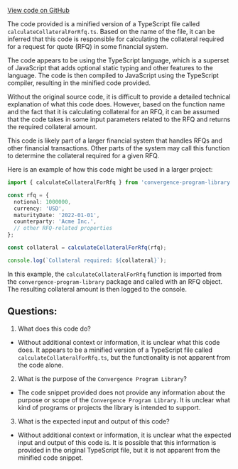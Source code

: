[View code on GitHub](https://github.com/convergence-rfq/convergence-program-library/risk-engine/js/generated/instructions/calculateCollateralForRfq.js.map)

The code provided is a minified version of a TypeScript file called `calculateCollateralForRfq.ts`. Based on the name of the file, it can be inferred that this code is responsible for calculating the collateral required for a request for quote (RFQ) in some financial system. 

The code appears to be using the TypeScript language, which is a superset of JavaScript that adds optional static typing and other features to the language. The code is then compiled to JavaScript using the TypeScript compiler, resulting in the minified code provided.

Without the original source code, it is difficult to provide a detailed technical explanation of what this code does. However, based on the function name and the fact that it is calculating collateral for an RFQ, it can be assumed that the code takes in some input parameters related to the RFQ and returns the required collateral amount.

This code is likely part of a larger financial system that handles RFQs and other financial transactions. Other parts of the system may call this function to determine the collateral required for a given RFQ. 

Here is an example of how this code might be used in a larger project:

```typescript
import { calculateCollateralForRfq } from 'convergence-program-library';

const rfq = {
  notional: 1000000,
  currency: 'USD',
  maturityDate: '2022-01-01',
  counterparty: 'Acme Inc.',
  // other RFQ-related properties
};

const collateral = calculateCollateralForRfq(rfq);

console.log(`Collateral required: ${collateral}`);
```

In this example, the `calculateCollateralForRfq` function is imported from the `convergence-program-library` package and called with an RFQ object. The resulting collateral amount is then logged to the console.
## Questions: 
 1. What does this code do?
- Without additional context or information, it is unclear what this code does. It appears to be a minified version of a TypeScript file called `calculateCollateralForRfq.ts`, but the functionality is not apparent from the code alone.

2. What is the purpose of the `Convergence Program Library`?
- The code snippet provided does not provide any information about the purpose or scope of the `Convergence Program Library`. It is unclear what kind of programs or projects the library is intended to support.

3. What is the expected input and output of this code?
- Without additional context or information, it is unclear what the expected input and output of this code is. It is possible that this information is provided in the original TypeScript file, but it is not apparent from the minified code snippet.